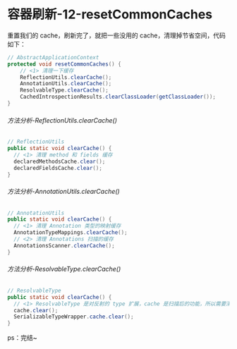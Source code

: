 # 容器刷新-12-resetCommonCaches

重置我们的 cache，刷新完了，就把一些没用的 cache，清理掉节省空间，代码如下：

```java
// AbstractApplicationContext
protected void resetCommonCaches() {
	// <1> 清理一下缓存
	ReflectionUtils.clearCache();
	AnnotationUtils.clearCache();
	ResolvableType.clearCache();
	CachedIntrospectionResults.clearClassLoader(getClassLoader());
}
```

###### 方法分析-ReflectionUtils.clearCache()

```java
// ReflectionUtils
public static void clearCache() {
  // <1> 清理 method 和 fields 缓存
  declaredMethodsCache.clear();
  declaredFieldsCache.clear();
}
```

###### 方法分析-AnnotationUtils.clearCache()

```java
// AnnotationUtils
public static void clearCache() {
  // <1> 清理 Annotation 类型的映射缓存
  AnnotationTypeMappings.clearCache();
  // <2> 清理 Annotations 扫描的缓存
  AnnotationsScanner.clearCache();
}
```

###### 方法分析-ResolvableType.clearCache()

```java
// ResolvableType
public static void clearCache() {
  // <1> ResolvableType 是对反射的 type 扩展，cache 是扫描后的功能，所以需要清理
  cache.clear();
  SerializableTypeWrapper.cache.clear();
}
```

ps：完结~
